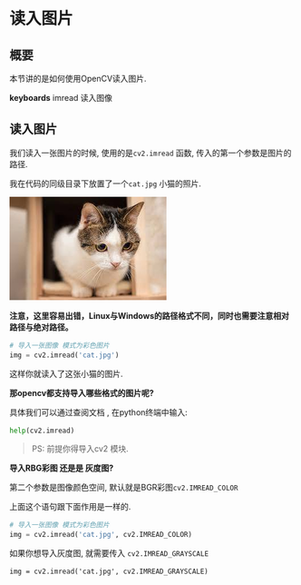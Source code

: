 # 读入图片


## 概要
本节讲的是如何使用OpenCV读入图片.

**keyboards** imread 读入图像

## 读入图片
我们读入一张图片的时候, 使用的是`cv2.imread` 函数, 传入的第一个参数是图片的路径. 

我在代码的同级目录下放置了一个`cat.jpg` 小猫的照片.

![0119_cat.jpg](./image/0119_cat.jpg)

**注意，这里容易出错，Linux与Windows的路径格式不同，同时也需要注意相对路径与绝对路径。**

```python
# 导入一张图像 模式为彩色图片
img = cv2.imread('cat.jpg')
```

这样你就读入了这张小猫的图片.

**那opencv都支持导入哪些格式的图片呢?**

具体我们可以通过查阅文档 , 在python终端中输入: 

```python
help(cv2.imread)
```

> PS: 前提你得导入cv2 模块.


**导入RBG彩图 还是是 灰度图?**

第二个参数是图像颜色空间, 默认就是BGR彩图`cv2.IMREAD_COLOR`

上面这个语句跟下面作用是一样的.

```python
# 导入一张图像 模式为彩色图片
img = cv2.imread('cat.jpg', cv2.IMREAD_COLOR)
```

如果你想导入灰度图, 就需要传入 `cv2.IMREAD_GRAYSCALE `

```
img = cv2.imread('cat.jpg', cv2.IMREAD_GRAYSCALE)
```






